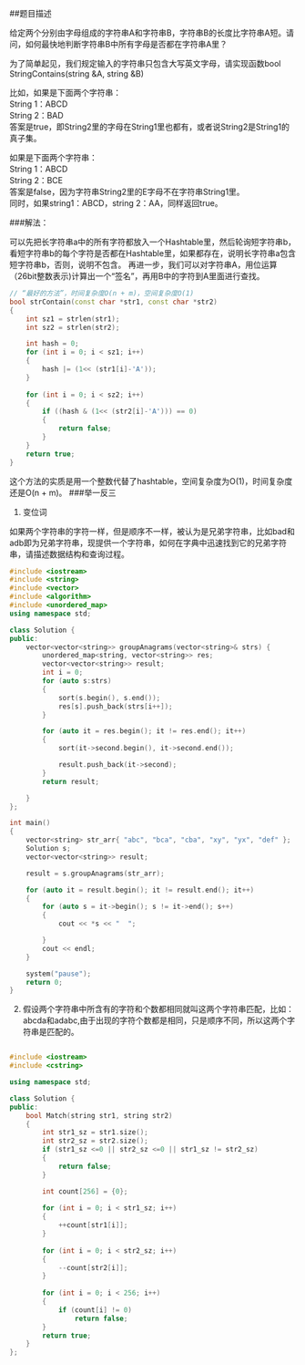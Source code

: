 ##题目描述

给定两个分别由字母组成的字符串A和字符串B，字符串B的长度比字符串A短。请问，如何最快地判断字符串B中所有字母是否都在字符串A里？  

为了简单起见，我们规定输入的字符串只包含大写英文字母，请实现函数bool StringContains(string &A, string &B)  

比如，如果是下面两个字符串：  
String 1：ABCD  
String 2：BAD  
答案是true，即String2里的字母在String1里也都有，或者说String2是String1的真子集。 

如果是下面两个字符串：  
String 1：ABCD  
String 2：BCE  
答案是false，因为字符串String2里的E字母不在字符串String1里。  
同时，如果string1：ABCD，string 2：AA，同样返回true。  

###解法：

可以先把长字符串a中的所有字符都放入一个Hashtable里，然后轮询短字符串b，看短字符串b的每个字符是否都在Hashtable里，如果都存在，说明长字符串a包含短字符串b，否则，说明不包含。
再进一步，我们可以对字符串A，用位运算（26bit整数表示)计算出一个“签名”，再用B中的字符到A里面进行查找。  

```c++
// “最好的方法”，时间复杂度O(n + m)，空间复杂度O(1)
bool strContain(const char *str1, const char *str2)
{
	int sz1 = strlen(str1);
	int sz2 = strlen(str2);

	int hash = 0;
	for (int i = 0; i < sz1; i++)
	{
		hash |= (1<< (str1[i]-'A'));
	}
	
	for (int i = 0; i < sz2; i++)
	{
		if ((hash & (1<< (str2[i]-'A'))) == 0)
		{
			return false;
		}
	}
	return true;
}
```
这个方法的实质是用一个整数代替了hashtable，空间复杂度为O(1)，时间复杂度还是O(n + m)。
###举一反三

1. 变位词

如果两个字符串的字符一样，但是顺序不一样，被认为是兄弟字符串，比如bad和adb即为兄弟字符串，现提供一个字符串，如何在字典中迅速找到它的兄弟字符串，请描述数据结构和查询过程。
```c++
#include <iostream>
#include <string>
#include <vector>
#include <algorithm>
#include <unordered_map>
using namespace std;

class Solution {
public:
	vector<vector<string>> groupAnagrams(vector<string>& strs) {
		unordered_map<string, vector<string>> res;
		vector<vector<string>> result;
		int i = 0;
		for (auto s:strs)
		{
			sort(s.begin(), s.end());
			res[s].push_back(strs[i++]);
		}

		for (auto it = res.begin(); it != res.end(); it++)
		{
			sort(it->second.begin(), it->second.end());

			result.push_back(it->second);
		}
		return result;

	}
};

int main()
{
	vector<string> str_arr{ "abc", "bca", "cba", "xy", "yx", "def" };
	Solution s;
	vector<vector<string>> result;

	result = s.groupAnagrams(str_arr);

	for (auto it = result.begin(); it != result.end(); it++)
	{
		for (auto s = it->begin(); s != it->end(); s++)
		{
			cout << *s << "  ";

		}
		cout << endl;
	}

	system("pause");
	return 0;
}

```
2. 假设两个字符串中所含有的字符和个数都相同就叫这两个字符串匹配，比如：abcda和adabc,由于出现的字符个数都是相同，只是顺序不同，所以这两个字符串是匹配的。
```c++

#include <iostream>
#include <cstring>

using namespace std;

class Solution {
public:
	bool Match(string str1, string str2)
	{
		int str1_sz = str1.size();
		int str2_sz = str2.size();
		if (str1_sz <=0 || str2_sz <=0 || str1_sz != str2_sz)
		{
			return false;
		}

		int count[256] = {0};
		
		for (int i = 0; i < str1_sz; i++)
		{
			++count[str1[i]];
		}
		
		for (int i = 0; i < str2_sz; i++)
		{
			--count[str2[i]];
		}
		
		for (int i = 0; i < 256; i++)
		{
			if (count[i] != 0)
				return false;
		}
		return true;
	}
};

```
